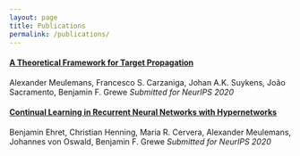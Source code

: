 ```yaml
---
layout: page
title: Publications
permalink: /publications/
---
```


#### [A Theoretical Framework for Target Propagation](https://arxiv.org/abs/2006.14331)
Alexander Meulemans, Francesco S. Carzaniga, Johan A.K. Suykens, João Sacramento, Benjamin F. Grewe
*Submitted for NeurIPS 2020*

#### [Continual Learning in Recurrent Neural Networks with Hypernetworks](https://arxiv.org/abs/2006.12109)
Benjamin Ehret, Christian Henning, Maria R. Cervera, Alexander Meulemans, Johannes von Oswald, Benjamin F. Grewe
*Submitted for NeurIPS 2020*




